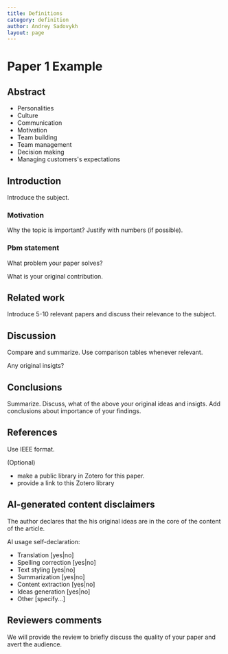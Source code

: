 ```yaml
---
title: Definitions
category: definition
author: Andrey Sadovykh
layout: page
---
```


# Paper 1 Example

## Abstract 
* Personalities
* Culture
* Communication
* Motivation
* Team building
* Team management
* Decision making
* Managing customers's expectations

## Introduction

Introduce the subject.

### Motivation

Why the topic is important? Justify with numbers (if possible).

### Pbm statement

What problem your paper solves?

What is your original contribution.

## Related work

Introduce 5-10 relevant papers and discuss their relevance to the subject.

## Discussion

Compare and summarize. Use comparison tables whenever relevant.

Any original insigts? 

## Conclusions

Summarize.
Discuss, what of the above your original ideas and insigts.
Add conclusions about importance of your findings.

## References

Use IEEE format.

(Optional)
* make a public library in Zotero for this paper.
* provide a link to this Zotero library

## AI-generated content disclaimers
The author declares that the his original ideas are in the core of the content of the article.

AI usage self-declaration:
* Translation \[yes\|no\]
* Spelling correction \[yes\|no\]
* Text styling \[yes\|no\]
* Summarization \[yes\|no\]
* Content extraction \[yes\|no\]
* Ideas generation \[yes\|no\]
* Other \[specify...\]

## Reviewers comments

We will provide the review to briefly discuss the quality of your paper and avert the audience.
